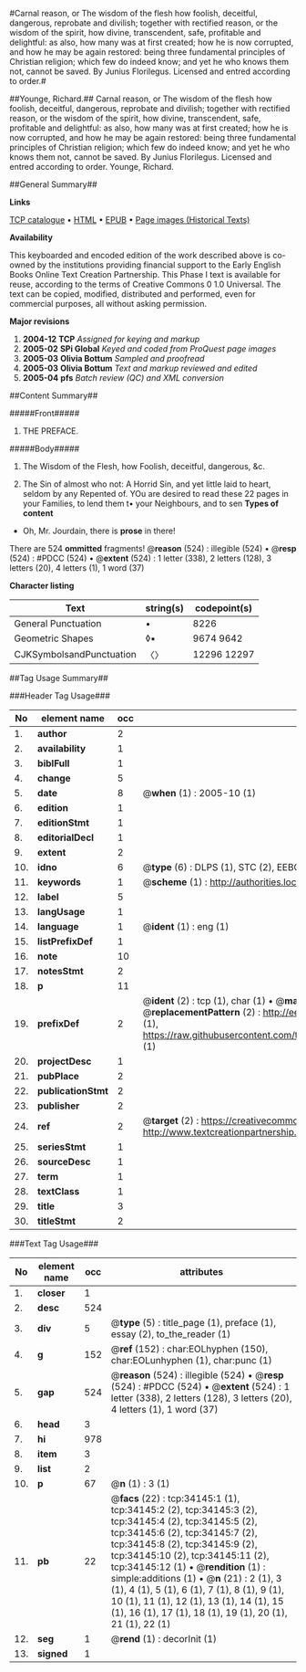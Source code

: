 #Carnal reason, or The wisdom of the flesh how foolish, deceitful, dangerous, reprobate and divilish; together with rectified reason, or the wisdom of the spirit, how divine, transcendent, safe, profitable and delightful: as also, how many was at first created; how he is now corrupted, and how he may be again restored: being three fundamental principles of Christian religion; which few do indeed know; and yet he who knows them not, cannot be saved. By Junius Florilegus. Licensed and entred according to order.#

##Younge, Richard.##
Carnal reason, or The wisdom of the flesh how foolish, deceitful, dangerous, reprobate and divilish; together with rectified reason, or the wisdom of the spirit, how divine, transcendent, safe, profitable and delightful: as also, how many was at first created; how he is now corrupted, and how he may be again restored: being three fundamental principles of Christian religion; which few do indeed know; and yet he who knows them not, cannot be saved. By Junius Florilegus. Licensed and entred according to order.
Younge, Richard.

##General Summary##

**Links**

[TCP catalogue](http://www.ota.ox.ac.uk/tcp/)  • 
[HTML](http://tei.it.ox.ac.uk/tcp/Texts-HTML/free/A67/A67742.html)  • 
[EPUB](http://tei.it.ox.ac.uk/tcp/Texts-EPUB/free/A67/A67742.epub) • 
[Page images (Historical Texts)](https://data.historicaltexts.jisc.ac.uk/view?pubId=eebo-99829702e&pageId=eebo-99829702e-34145-1)

**Availability**

This keyboarded and encoded edition of the
	       work described above is co-owned by the institutions
	       providing financial support to the Early English Books
	       Online Text Creation Partnership. This Phase I text is
	       available for reuse, according to the terms of Creative
	       Commons 0 1.0 Universal. The text can be copied,
	       modified, distributed and performed, even for
	       commercial purposes, all without asking permission.

**Major revisions**

1. __2004-12__ __TCP__ *Assigned for keying and markup*
1. __2005-02__ __SPi Global__ *Keyed and coded from ProQuest page images*
1. __2005-03__ __Olivia Bottum__ *Sampled and proofread*
1. __2005-03__ __Olivia Bottum__ *Text and markup reviewed and edited*
1. __2005-04__ __pfs__ *Batch review (QC) and XML conversion*

##Content Summary##

#####Front#####

1. THE PREFACE.

#####Body#####

1. The Wisdom of the Flesh, how Foolish, deceitful, dangerous, &c.

1. The Sin of almost who not: A Horrid Sin, and yet little laid to heart, seldom by any Repented of.
YOu are desired to read these 22 pages in your Families, to lend them t• your Neighbours, and to sen
**Types of content**

  * Oh, Mr. Jourdain, there is **prose** in there!

There are 524 **ommitted** fragments! 
 @__reason__ (524) : illegible (524)  •  @__resp__ (524) : #PDCC (524)  •  @__extent__ (524) : 1 letter (338), 2 letters (128), 3 letters (20), 4 letters (1), 1 word (37)

**Character listing**


|Text|string(s)|codepoint(s)|
|---|---|---|
|General Punctuation|•|8226|
|Geometric Shapes|◊▪|9674 9642|
|CJKSymbolsandPunctuation|〈〉|12296 12297|

##Tag Usage Summary##

###Header Tag Usage###

|No|element name|occ|attributes|
|---|---|---|---|
|1.|__author__|2||
|2.|__availability__|1||
|3.|__biblFull__|1||
|4.|__change__|5||
|5.|__date__|8| @__when__ (1) : 2005-10 (1)|
|6.|__edition__|1||
|7.|__editionStmt__|1||
|8.|__editorialDecl__|1||
|9.|__extent__|2||
|10.|__idno__|6| @__type__ (6) : DLPS (1), STC (2), EEBO-CITATION (1), PROQUEST (1), VID (1)|
|11.|__keywords__|1| @__scheme__ (1) : http://authorities.loc.gov/ (1)|
|12.|__label__|5||
|13.|__langUsage__|1||
|14.|__language__|1| @__ident__ (1) : eng (1)|
|15.|__listPrefixDef__|1||
|16.|__note__|10||
|17.|__notesStmt__|2||
|18.|__p__|11||
|19.|__prefixDef__|2| @__ident__ (2) : tcp (1), char (1)  •  @__matchPattern__ (2) : ([0-9\-]+):([0-9IVX]+) (1), (.+) (1)  •  @__replacementPattern__ (2) : http://eebo.chadwyck.com/downloadtiff?vid=$1&page=$2 (1), https://raw.githubusercontent.com/textcreationpartnership/Texts/master/tcpchars.xml#$1 (1)|
|20.|__projectDesc__|1||
|21.|__pubPlace__|2||
|22.|__publicationStmt__|2||
|23.|__publisher__|2||
|24.|__ref__|2| @__target__ (2) : https://creativecommons.org/publicdomain/zero/1.0/ (1), http://www.textcreationpartnership.org/docs/. (1)|
|25.|__seriesStmt__|1||
|26.|__sourceDesc__|1||
|27.|__term__|1||
|28.|__textClass__|1||
|29.|__title__|3||
|30.|__titleStmt__|2||


###Text Tag Usage###

|No|element name|occ|attributes|
|---|---|---|---|
|1.|__closer__|1||
|2.|__desc__|524||
|3.|__div__|5| @__type__ (5) : title_page (1), preface (1), essay (2), to_the_reader (1)|
|4.|__g__|152| @__ref__ (152) : char:EOLhyphen (150), char:EOLunhyphen (1), char:punc (1)|
|5.|__gap__|524| @__reason__ (524) : illegible (524)  •  @__resp__ (524) : #PDCC (524)  •  @__extent__ (524) : 1 letter (338), 2 letters (128), 3 letters (20), 4 letters (1), 1 word (37)|
|6.|__head__|3||
|7.|__hi__|978||
|8.|__item__|3||
|9.|__list__|2||
|10.|__p__|67| @__n__ (1) : 3 (1)|
|11.|__pb__|22| @__facs__ (22) : tcp:34145:1 (1), tcp:34145:2 (2), tcp:34145:3 (2), tcp:34145:4 (2), tcp:34145:5 (2), tcp:34145:6 (2), tcp:34145:7 (2), tcp:34145:8 (2), tcp:34145:9 (2), tcp:34145:10 (2), tcp:34145:11 (2), tcp:34145:12 (1)  •  @__rendition__ (1) : simple:additions (1)  •  @__n__ (21) : 2 (1), 3 (1), 4 (1), 5 (1), 6 (1), 7 (1), 8 (1), 9 (1), 10 (1), 11 (1), 12 (1), 13 (1), 14 (1), 15 (1), 16 (1), 17 (1), 18 (1), 19 (1), 20 (1), 21 (1), 22 (1)|
|12.|__seg__|1| @__rend__ (1) : decorInit (1)|
|13.|__signed__|1||
